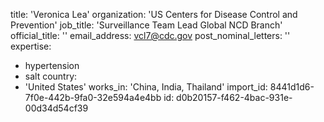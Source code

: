 title: 'Veronica Lea'
organization: 'US Centers for Disease Control and Prevention'
job_title: 'Surveillance Team Lead Global NCD Branch'
official_title: ''
email_address: vcl7@cdc.gov
post_nominal_letters: ''
expertise:
  - hypertension
  - salt
country:
  - 'United States'
works_in: 'China, India, Thailand'
import_id: 8441d1d6-7f0e-442b-9fa0-32e594a4e4bb
id: d0b20157-f462-4bac-931e-00d34d54cf39
